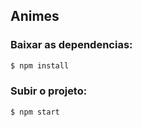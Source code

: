 ## Animes
### Baixar as dependencias:
```bash
$ npm install
```
### Subir o projeto:
```bash
$ npm start
```

